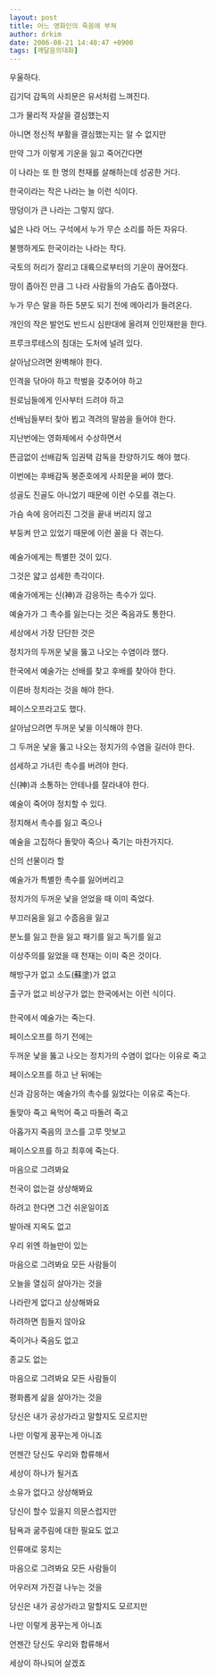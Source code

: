 ```yaml
---
layout: post
title: 어느 영화인의 죽음에 부쳐
author: drkim
date: 2006-08-21 14:40:47 +0900
tags: [깨달음의대화]
---
```


  

  

  
우울하다.
  
김기덕 감독의 사죄문은 유서처럼 느껴진다.
  
그가 물리적 자살을 결심했는지 
  
아니면 정신적 부활을 결심했는지는 알 수 없지만
  
만약 그가 이렇게 기운을 잃고 죽어간다면 
  
이 나라는 또 한 명의 천재를 살해하는데 성공한 거다. 
  
한국이라는 작은 나라는 늘 이런 식이다.
  
땅덩이가 큰 나라는 그렇지 않다.
  
넓은 나라 어느 구석에서 누가 무슨 소리를 하든 자유다. 
  
불행하게도 한국이라는 나라는 작다.
  
국토의 허리가 잘리고 대륙으로부터의 기운이 끊어졌다. 
  
땅이 좁아진 만큼 그 나라 사람들의 가슴도 좁아졌다. 
  
누가 무슨 말을 하든 5분도 되기 전에 메아리가 들려온다. 
  
개인의 작은 발언도 반드시 심판대에 올려져 인민재판을 한다.
  
프루크루테스의 침대는 도처에 널려 있다. 
  
살아남으려면 완벽해야 한다.
  
인격을 닦아야 하고 학벌을 갖추어야 하고 
  
원로님들에게 인사부터 드려야 하고 
  
선배님들부터 찾아 뵙고 격려의 말씀을 들어야 한다.
  
지난번에는 영화제에서 수상하면서 
  
뜬금없이 선배감독 임권택 감독을 찬양하기도 해야 했다.
  
이번에는 후배감독 봉준호에게 사죄문을 써야 했다. 
  
성골도 진골도 아니었기 때문에 이런 수모를 겪는다.
  
가슴 속에 응어리진 그것을 끝내 버리지 않고
  
부둥켜 안고 있었기 때문에 이런 꼴을 다 겪는다. 
  

  
###
  

  
예술가에게는 특별한 것이 있다. 
  
그것은 얇고 섬세한 촉각이다.
  
예술가에게는 신(神)과 감응하는 촉수가 있다. 
  
예술가가 그 촉수를 잃는다는 것은 죽음과도 통한다.
  
세상에서 가장 단단한 것은 
  
정치가의 두꺼운 낯을 뚫고 나오는 수염이라 했다. 
  
한국에서 예술가는 선배를 찾고 후배를 찾아야 한다.
  
이른바 정치라는 것을 해야 한다.
  
페이스오프라고도 했다. 
  
살아남으려면 두꺼운 낯을 이식해야 한다.
  
그 두꺼운 낯을 뚫고 나오는 정치가의 수염을 길러야 한다.
  
섬세하고 가녀린 촉수를 버려야 한다. 
  
신(神)과 소통하는 안테나를 잘라내야 한다. 
  
예술이 죽어야 정치할 수 있다.
  
정치해서 촉수를 잃고 죽으나 
  
예술을 고집하다 돌맞아 죽으나 죽기는 마찬가지다. 
  
신의 선물이라 할 
  
예술가가 특별한 촉수를 잃어버리고
  
정치가의 두꺼운 낯을 얻었을 때 이미 죽었다. 
  
부끄러움을 잃고 수줍음을 잃고 
  
분노를 잃고 한을 잃고 패기를 잃고 독기를 잃고 
  
이상주의를 잃었을 때 천재는 이미 죽은 것이다. 
  
해방구가 없고 소도(蘇塗)가 없고 
  
출구가 없고 비상구가 없는 한국에서는 이런 식이다. 
  

  
###
  

  
한국에서 예술가는 죽는다.
  
페이스오프를 하기 전에는
  
두꺼운 낯을 뚫고 나오는 정치가의 수염이 없다는 이유로 죽고
  
페이스오프를 하고 난 뒤에는
  
신과 감응하는 예술가의 촉수를 잃었다는 이유로 죽는다. 
  
돌맞아 죽고 욕먹어 죽고 따돌려 죽고
  
아홉가지 죽음의 코스를 고루 맛보고
  
페이스오프를 하고 최후에 죽는다. 
   

  

  

  

  
마음으로 그려봐요 
  

  
천국이 없는걸 상상해봐요 
  
하려고 한다면 그건 쉬운일이죠 
  
발아래 지옥도 없고 
  
우리 위엔 하늘만이 있는 
  
마음으로 그려봐요 모든 사람들이 
  
오늘을 열심히 살아가는 것을 
  

  
나라란게 없다고 상상해봐요 
  
하려하면 힘들지 않아요 
  
죽이거나 죽음도 없고 
  
종교도 없는 
  
마음으로 그려봐요 모든 사람들이 
  
평화롭게 삶을 살아가는 것을 
  

  
당신은 내가 공상가라고 말할지도 모르지만 
  
나만 이렇게 꿈꾸는게 아니죠 
  
언젠간 당신도 우리와 합류해서 
  
세상이 하나가 될거죠 
  

  
소유가 없다고 상상해봐요 
  
당신이 할수 있을지 의문스럽지만 
  
탐욕과 굶주림에 대한 필요도 없고 
  
인류애로 뭉치는 
  
마음으로 그려봐요 모든 사람들이 
  
어우러져 가진걸 나누는 것을 
  

  
당신은 내가 공상가라고 말할지도 모르지만 
  
나만 이렇게 꿈꾸는게 아니죠 
  
언젠간 당신도 우리와 합류해서 
  
세상이 하나되어 살겠죠